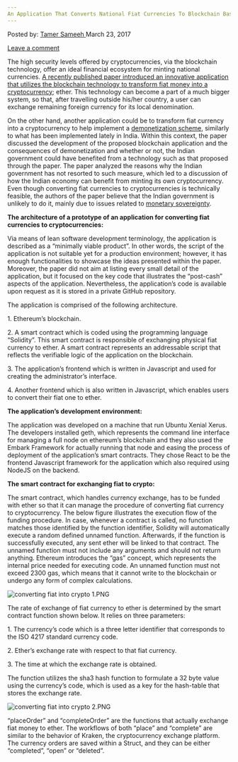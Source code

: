 ```yaml
---
An Application That Converts National Fiat Currencies To Blockchain Based Cryptocurrencies
---
```

<article class="post-listing post-18755 post type-post status-publish format-standard has-post-thumbnail hentry category-deepdot-news tag-application tag-based tag-blockchain tag-converts tag-cryptocurrencies tag-currencies tag-fiat tag-national">
<div class="post-inner">
<p class="post-meta">
<span>Posted by: <a href="https://www.deepdotweb.com/author/tamersameeh/" title="">Tamer Sameeh </a></span>
<span>March 23, 2017</span>

<span><a href="https://www.deepdotweb.com/2017/03/23/application-converts-national-fiat-currencies-blockchain-based-cryptocurrencies/#respond">Leave a comment</a></span>
</p>
<div class="clear"></div>
<div class="entry">
<p>The high security levels offered by cryptocurrencies, via the blockchain technology, offer an ideal financial ecosystem for minting national currencies. <a href="http://firstmonday.org/ojs/index.php/fm/article/view/7410">A recently published paper introduced an innovative application that utilizes the blockchain technology to transform fiat money into a cryptocurrency</a>; ether. This technology can become a part of a much bigger system, so that, after travelling outside his/her country, a user can exchange remaining foreign currency for its local denomination.</p>
<p>On the other hand, another application could be to transform fiat currency into a cryptocurrency to help implement a <a href="https://www.deepdotweb.com/2017/01/17/bitcoin-vs-sovereign-money-tools-monetary-reform/">demonetization scheme</a>, similarly to what has been implemented lately in India. Within this context, the paper discussed the development of the proposed blockchain application and the consequences of demonetization and whether or not, the Indian government could have benefited from a technology such as that proposed through the paper. The paper analyzed the reasons why the Indian government has not resorted to such measure, which led to a discussion of how the Indian economy can benefit from minting its own cryptocurrency. Even though converting fiat currencies to cryptocurrencies is technically feasible, the authors of the paper believe that the Indian government is unlikely to do it, mainly due to issues related to <a href="https://www.deepdotweb.com/2017/01/28/coinasia-asias-unified-sovereign-backed-cryptocurrency/">monetary sovereignty</a>.</p>
<p><strong>The architecture of a prototype of an application for converting fiat currencies to cryptocurrencies:</strong></p>
<p>Via means of lean software development terminology, the application is described as a &#8220;minimally viable product&#8221;. In other words, the script of the application is not suitable yet for a production environment; however, it has enough functionalities to showcase the ideas presented within the paper. Moreover, the paper did not aim at listing every small detail of the application, but it focused on the key code that illustrates the &#8220;post-cash&#8221; aspects of the application. Nevertheless, the application&#8217;s code is available upon request as it is stored in a private GitHub repository.</p>
<p>The application is comprised of the following architecture.</p>
<p>1. Ethereum&#8217;s blockchain.</p>
<p>2. A smart contract which is coded using the programming language &#8220;Solidity&#8221;. This smart contract is responsible of exchanging physical fiat currency to ether. A smart contract represents an addressable script that reflects the verifiable logic of the application on the blockchain.</p>
<p>3. The application&#8217;s frontend which is written in Javascript and used for creating the administrator&#8217;s interface.</p>
<p>4. Another frontend which is also written in Javascript, which enables users to convert their fiat one to ether.</p>
<p><strong>The application&#8217;s development environment:</strong></p>
<p>The application was developed on a machine that run Ubuntu Xenial Xerus. The developers installed geth, which represents the command line interface for managing a full node on ethereum&#8217;s blockchain and they also used the Embark Framework for actually running that node and easing the process of deployment of the application&#8217;s smart contracts. They chose React to be the frontend Javascript framework for the application which also required using NodeJS on the backend.</p>
<p><strong>The smart contract for exchanging fiat to crypto:</strong></p>
<p>The smart contract, which handles currency exchange, has to be funded with ether so that it can manage the procedure of converting fiat currency to cryptocurrency. The below figure illustrates the execution flow of the funding procedure. In case, whenever a contract is called, no function matches those identified by the function identifier, Solidity will automatically execute a random defined unnamed function. Afterwards, if the function is successfully executed, any sent ether will be linked to that contract. The unnamed function must not include any arguments and should not return anything. Ethereum introduces the &#8220;gas&#8221; concept, which represents the internal price needed for executing code. An unnamed function must not exceed 2300 gas, which means that it cannot write to the blockchain or undergo any form of complex calculations.</p>
<p><img class="wp-image-18760 aligncenter" src="https://www.deepdotweb.com/wp-content/uploads/2017/03/converting-fiat-into-crypto-1-png.png" alt="converting fiat into crypto 1.PNG" srcset="https://www.deepdotweb.com/wp-content/uploads/2017/03/converting-fiat-into-crypto-1-png.png 589w, https://www.deepdotweb.com/wp-content/uploads/2017/03/converting-fiat-into-crypto-1-png-300x271.png 300w" sizes="(max-width: 589px) 100vw, 589px"/></p>
<p>The rate of exchange of fiat currency to ether is determined by the smart contract function shown below. It relies on three parameters:</p>
<p>1. The currency&#8217;s code which is a three letter identifier that corresponds to the ISO 4217 standard currency code.</p>
<p>2. Ether&#8217;s exchange rate with respect to that fiat currency.</p>
<p>3. The time at which the exchange rate is obtained.</p>
<p>The function utilizes the sha3 hash function to formulate a 32 byte value using the currency&#8217;s code, which is used as a key for the hash-table that stores the exchange rate.</p>
<p><img class="wp-image-18761 aligncenter" src="https://www.deepdotweb.com/wp-content/uploads/2017/03/converting-fiat-into-crypto-2-png.png" alt="converting fiat into crypto 2.PNG" srcset="https://www.deepdotweb.com/wp-content/uploads/2017/03/converting-fiat-into-crypto-2-png.png 376w, https://www.deepdotweb.com/wp-content/uploads/2017/03/converting-fiat-into-crypto-2-png-300x93.png 300w" sizes="(max-width: 376px) 100vw, 376px"/></p>
<p>&#8220;placeOrder&#8221; and &#8220;completeOrder&#8221; are the functions that actually exchange fiat money to ether. The workflows of both &#8220;place&#8221; and &#8220;complete&#8221; are similar to the behavior of Kraken, the cryptocurrency exchange platform. The currency orders are saved within a Struct, and they can be either &#8220;completed&#8221;, &#8220;open&#8221; or &#8220;deleted&#8221;.</p>
</div>
<span style="display:none"><a href="https://www.deepdotweb.com/tag/application/" rel="tag">application</a> <a href="https://www.deepdotweb.com/tag/based/" rel="tag">based</a> <a href="https://www.deepdotweb.com/tag/blockchain/" rel="tag">blockchain</a> <a href="https://www.deepdotweb.com/tag/converts/" rel="tag">converts</a> <a href="https://www.deepdotweb.com/tag/cryptocurrencies/" rel="tag">cryptocurrencies</a> <a href="https://www.deepdotweb.com/tag/currencies/" rel="tag">currencies</a> <a href="https://www.deepdotweb.com/tag/fiat/" rel="tag">fiat</a> <a href="https://www.deepdotweb.com/tag/national/" rel="tag">national</a></span> <span style="display:none" class="updated">2017-03-23</span>
<div style="display:none" class="vcard author" itemprop="author" itemscope itemtype="http://schema.org/Person"><strong class="fn" itemprop="name"><a href="https://www.deepdotweb.com/author/tamersameeh/" title="Posts by Tamer Sameeh" rel="author">Tamer Sameeh</a></strong></div>
</div>
</article>


